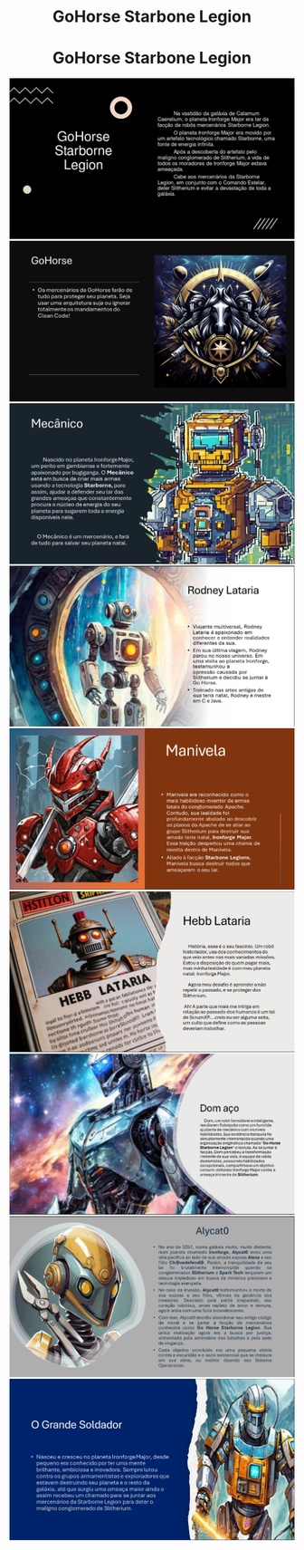 <center>

# GoHorse Starbone Legion


<center>

# GoHorse Starbone Legion

![](../img/historia_img/parte1.png)
![](../img/historia_img/goHistoria.png)
![](../img/historia_img/mecanico.png)
![](../img/historia_img/rodney.png)
![](../img/historia_img/manivela.png)
![](../img/historia_img/hebb.png)
![](../img/historia_img/dom.png)
![](../img/historia_img/alicate.png)
![](../img/historia_img/soldador.png)
</center>
  
